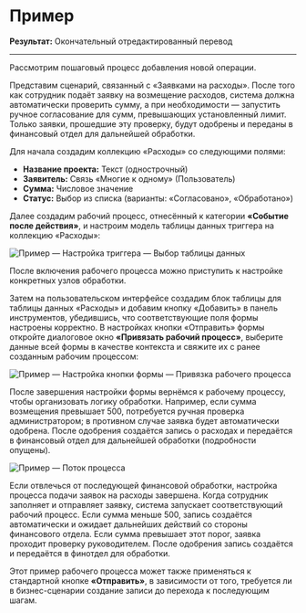 # Пример

**Результат:** Окончательный отредактированный перевод

---

Рассмотрим пошаговый процесс добавления новой операции.

Представим сценарий, связанный с «Заявками на расходы». После того как сотрудник подаёт заявку на возмещение расходов, система должна автоматически проверить сумму, а при необходимости — запустить ручное согласование для сумм, превышающих установленный лимит. Только заявки, прошедшие эту проверку, будут одобрены и переданы в финансовый отдел для дальнейшей обработки.

Для начала создадим коллекцию «Расходы» со следующими полями:

- **Название проекта:** Текст (однострочный)
- **Заявитель:** Связь «Многие к одному» (Пользователь)
- **Сумма:** Числовое значение
- **Статус:** Выбор из списка (варианты: «Согласовано», «Обработано»)

Далее создадим рабочий процесс, отнесённый к категории **«Событие после действия»**, и настроим модель таблицы данных триггера на коллекцию «Расходы»:

![Пример — Настройка триггера — Выбор таблицы данных](https://static-docs.nocobase.com/6e1abb5c3e1198038676115943714f07.png)

После включения рабочего процесса можно приступить к настройке конкретных узлов обработки.

Затем на пользовательском интерфейсе создадим блок таблицы для таблицы данных «Расходы» и добавим кнопку «Добавить» в панель инструментов, убедившись, что соответствующие поля формы настроены корректно. В настройках кнопки «Отправить» формы откройте диалоговое окно **«Привязать рабочий процесс»**, выберите данные всей формы в качестве контекста и свяжите их с ранее созданным рабочим процессом:

![Пример — Настройка кнопки формы — Привязка рабочего процесса](https://static-docs.nocobase.com/fc00bdcdb975bb8850e5cab235f854f3.png)

После завершения настройки формы вернёмся к рабочему процессу, чтобы организовать логику обработки. Например, если сумма возмещения превышает 500, потребуется ручная проверка администратором; в противном случае заявка будет автоматически одобрена. После одобрения создаётся запись о расходах и передаётся в финансовый отдел для дальнейшей обработки (подробности опущены).

![Пример — Поток процесса](https://static-docs.nocobase.com/059e8e3d5ffb34cc2da6880fa3dc490b.png)

Если отвлечься от последующей финансовой обработки, настройка процесса подачи заявок на расходы завершена. Когда сотрудник заполняет и отправляет заявку, система запускает соответствующий рабочий процесс. Если сумма меньше 500, запись создаётся автоматически и ожидает дальнейших действий со стороны финансового отдела. Если сумма превышает этот порог, заявка проходит проверку руководителем. После одобрения запись создаётся и передаётся в финотдел для обработки.

Этот пример рабочего процесса может также применяться к стандартной кнопке **«Отправить»**, в зависимости от того, требуется ли в бизнес-сценарии создание записи до перехода к последующим шагам.
